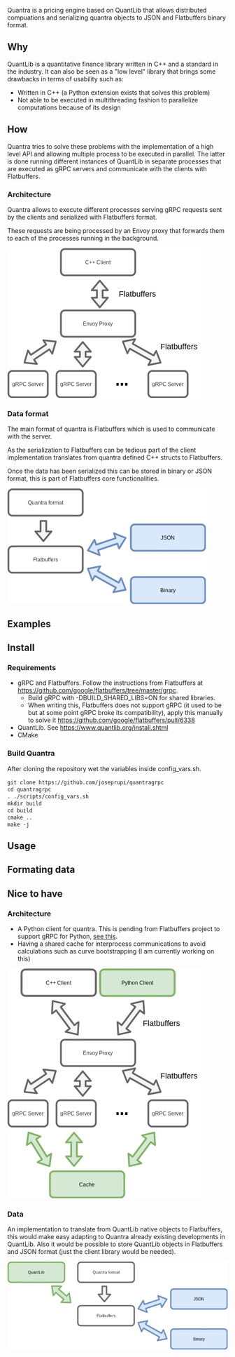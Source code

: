 Quantra is a pricing engine based on QuantLib that allows distributed compuations and serializing quantra objects to JSON and Flatbuffers binary format.

## Why

QuantLib is a quantitative finance library written in C++ and a standard in the industry. It can also be seen as a "low level" library that brings some drawbacks in terms of usability such as:

* Written in C++ (a Python extension exists that solves this problem)
* Not able to be executed in multithreading fashion to parallelize computations because of its design

## How

Quantra tries to solve these problems with the implementation of a high level API and allowing multiple process to be executed in parallel. The latter is done running different instances of QuantLib in separate processes that are executed as gRPC servers and communicate with the clients with Flatbuffers.

### Architecture

Quantra allows to execute different processes serving gRPC requests sent by the clients and serialized with Flatbuffers format.

These requests are being processed by an Envoy proxy that forwards them to each of the processes running in the background.

![Arqchitecture](docs/architecture.jpg?raw=true "Arqchitecture")

### Data format

The main format of quantra is Flatbuffers which is used to communicate with the server.

As the serialization to Flatbuffers can be tedious part of the client implementation translates from quantra defined C++ structs to Flatbuffers. 

Once the data has been serialized this can be stored in binary or JSON format, this is part of Flatbuffers core functionalities.

![Data](docs/data.jpg?raw=true "Data")

## Examples

## Install

### Requirements
* gRPC and Flatbuffers. Follow the instructions from Flatbuffers at https://github.com/google/flatbuffers/tree/master/grpc. 
  * Build gRPC with -DBUILD_SHARED_LIBS=ON for shared libraries.
  * When writing this, Flatbuffers does not support gRPC (it used to be but at some point gRPC broke its compatibility), apply this manually to solve it https://github.com/google/flatbuffers/pull/6338 
* QuantLib. See https://www.quantlib.org/install.shtml
* CMake

### Build Quantra

After cloning the repository wet the variables inside config_vars.sh.

```console
git clone https://github.com/joseprupi/quantragrpc
cd quantragrpc
. ./scripts/config_vars.sh
mkdir build
cd build
cmake ..
make -j
```

## Usage



## Formating data

## Nice to have

### Architecture

* A Python client for quantra. This is pending from Flatbuffers project to support gRPC for Python, [see this](https://github.com/google/flatbuffers/issues/4109). 
* Having a shared cache for interprocess communications to avoid calculations such as curve bootstrapping (I am currently working on this)

![Arqchitecture](docs/architecture2.jpg?raw=true "Arqchitecture")

### Data

An implementation to translate from QuantLib native objects to Flatbuffers, this would make easy adapting to Quantra already existing developments in QuantLib. Also it would be possible to store QuantLib objects in Flatbuffers and JSON format (just the client library would be needed).

![Data](docs/data2.jpg?raw=true "Data")

